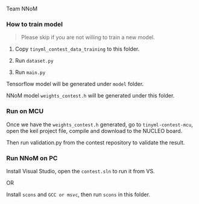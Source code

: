 Team NNoM


### How to train model
> Please skip if you are not willing to train a new model. 

1. Copy `tinyml_contest_data_training` to this folder.

2. Run `dataset.py`

3. Run `main.py`

Tensorflow model will be generated under `model` folder.   

NNoM model `weights_contest.h` will be generated under this folder.

### Run on MCU

Once we have the `weights_contest.h` generated, go to `tinyml-contest-mcu`, open the keil project file, compile and download to the NUCLEO board. 

Then run validation.py from the contest repository to validate the result. 

### Run NNoM on PC

Install Visual Studio, open the `contest.sln` to run it from VS. 

OR

Install `scons` and `GCC or msvc`, then run `scons` in this folder. 
